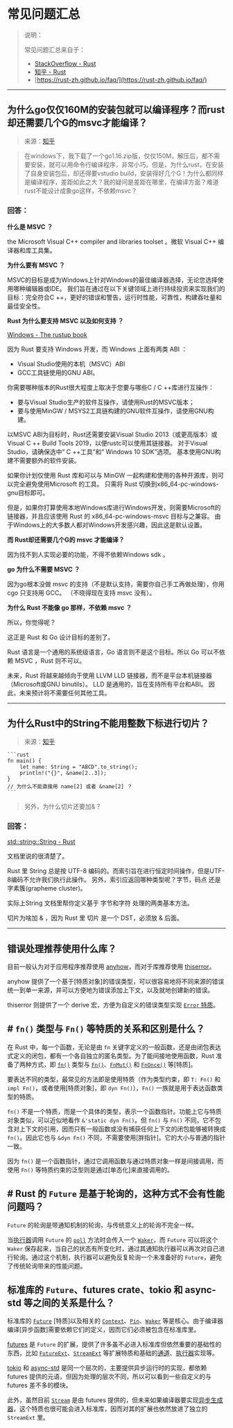 # 常见问题汇总

> 说明：
>
> 常见问题汇总来自于：
> - [StackOverflow - Rust](https://stackoverflow.com/questions/tagged/rust?tab=Votes)
> - [知乎 - Rust](https://www.zhihu.com/topic/19674381/hot)
> - [https://rust-zh.github.io/faq/](https://rust-zh.github.io/faq/)


---

## 为什么go仅仅160M的安装包就可以编译程序？而rust却还需要几个G的msvc才能编译？

> 来源：[知乎](https://www.zhihu.com/question/458838401)

> 在windows下，我下载了一个go1.16.zip版，仅仅150M，解压后，都不需要安装，就可以用命令行编译程序，非常小巧。但是，为什么rust，在安装了自身安装包后，却还得要vstudio build，安装得好几个G！为什么都同样是编译程序，差距如此之大？我的疑问是差距在哪里，在编译方面？难道rust不能设计成象go这样，不依赖msvc？

### 回答：

**什么是 MSVC ？**

the Microsoft Visual C++ compiler and libraries toolset 。微软 Visual C++ 编译器和库工具集。

**为什么要有 MSVC ？**

MSVC的目标是成为Windows上针对Windows的最佳编译器选择，无论您选择使用哪种编辑器或IDE。 我们旨在通过在以下关键领域上进行持续投资来实现我们的目标：完全符合C ++，更好的错误和警告，运行时性能，可靠性，构建吞吐量和最佳安全性。

**Rust 为什么要支持 MSVC 以及如何支持 ？**

[Windows - The rustup book](https://link.zhihu.com/?target=https%3A//rust-lang.github.io/rustup/installation/windows.html)

因为 Rust 要支持 Windows 开发，而 Windows 上面有两类 ABI ：

- Visual Studio使用的本机（MSVC）ABI
- GCC工具链使用的GNU ABI。

你需要哪种版本的Rust很大程度上取决于您要与哪些C / C ++库进行互操作：

- 要与Visual Studio生产的软件互操作，请使用Rust的MSVC版本；
- 要与使用MinGW / MSYS2工具链构建的GNU软件互操作，请使用GNU构建。

以MSVC ABI为目标时，Rust还需要安装Visual Studio 2013（或更高版本）或Visual C ++ Build Tools 2019，以便rustc可以使用其链接器。 对于Visual Studio，请确保选中“ C ++工具”和“ Windows 10 SDK”选项。 基本使用GNU构建不需要额外的软件安装。

如果你计划仅使用 Rust 库和可以与 MinGW 一起构建和使用的各种开源库，则可以完全避免使用Microsoft 的工具。 只需将 Rust 切换到x86_64-pc-windows-gnu目标即可。

但是，如果你打算使用本地Windows库进行Windows开发，则需要Microsoft的链接器，并且应该使用 Rust 的 x86_64-pc-windows-msvc 目标与之兼容。 由于Windows上的大多数人都对Windows开发感兴趣，因此这是默认设置。

**而 Rust却还需要几个G的 msvc 才能编译？**

因为找不到人实现必要的功能，不得不依赖Windows sdk 。

**go 为什么不需要 MSVC ？**

因为go根本没做 msvc 的支持（不是默认支持，需要你自己手工再做处理），你用 cgo 只支持用 GCC。 （不晓得现在支持 msvc 没有）。

**为什么 Rust 不能像 go 那样，不依赖 msvc ？**

所以，你觉得呢？

这正是 Rust 和 Go 设计目标的差别了。

Rust 语言是一个通用的系统级语言，Go 语言则不是这个目标。所以 Go 可以不依赖 MSVC ，Rust 则不可以。

未来，Rust 将越来越倾向于使用 LLVM LLD 链接器，而不是平台本机链接器（Microsoft或GNU binutils）。 LLD 是通用的，旨在支持所有平台和ABI。 因此，未来预计将不需要任何其他工具。

---

## 为什么Rust中的String不能用整数下标进行切片？

> 来源：[知乎](https://www.zhihu.com/question/458788810)

    ```rust
    fn main() {
        let name: String = "ABCD".to_string();
        println!("{}", &name[2..3]);
    }
    // 为什么不能直接用 name[2] 或者 &name[2] ？
    ```

> 另外，为什么切片还要加&？

### 回答：

[std::string::String - Rust](https://doc.rust-lang.org/std/string/struct.String.html#utf-8)

文档里说的很清楚了。

Rust 里 String 总是按 UTF-8 编码的。而索引旨在进行恒定时间操作，但是UTF-8编码不允许我们执行此操作。 另外，索引应返回哪种类型呢？字节，码点 还是 字素簇(grapheme cluster)。

实际上String 文档里帮你定义基于 字节和字符 处理的两类基本方法。

切片为啥加 & ，因为 Rust 里 切片 是一个 DST，必须放 & 后面。

---

## 错误处理推荐使用什么库？

目前一般认为对于应用程序推荐使用 [anyhow]，而对于库推荐使用 [thiserror]。

anyhow 提供了一个基于[特质对象]的错误类型，可以很容易地将不同来源的错误统一到单一来源，并可以方便地为错误添加上下文，以及就地创建新的错误。

thiserror 则提供了一个 derive 宏，方便为自定义的错误类型实现 [`Error` 特质][error-trait]。

[anyhow]: https://crates.io/crates/anyhow
[thiserror]: https://crates.io/crates/thiserror
[error-trait]: https://doc.rust-lang.org/std/error/trait.Error.html


## # `fn()` 类型与 `Fn()` 等特质的关系和区别是什么？

在 Rust 中，每一个函数，无论是由 `fn` 关键字定义的一般函数，还是由闭包表达式定义的闭包，都有一个各自独立的匿名类型。为了能间接地使用函数，Rust 准备了两种方式，即 [`fn()`][fn] 类型与 [`Fn()`][Fn-trait]、[`FnMut()`][FnMut-trait] 和 [`FnOnce()`][FnOnce-trait] 等[特质]。

要表达不同的类型，最常见的方法即是使用特质（作为类型约束，即 `T: Fn()` 和 `impl Fn()`，或者使用[特质对象]，即 `dyn Fn()`），`Fn()` 一族就是用于表达函数类型的特质。

`fn()` 不是一个特质，而是一个具体的类型，表示一个函数指针。功能上它与特质对象类似，可以近似地看作 `&'static dyn Fn()`。但 `fn()` 与 `Fn()` 不同，它不包含对上下文的引用，因而只有一般函数或没有捕获任何上下文的闭包能够被转换成 `fn()`。因此它也与 `&dyn Fn()` 不同，不需要使用[胖指针]。它的大小与普通的指针一致。

因为 `fn()` 是一个函数指针，通过它调用函数与通过特质对象一样是间接调用，而使用 `Fn()` 等特质约束的泛型则是通过[单态化]来直接调用的。


[fn]: https://doc.rust-lang.org/std/primitive.fn.html
[Fn-trait]: https://doc.rust-lang.org/std/ops/trait.Fn.html
[FnMut-trait]: https://doc.rust-lang.org/std/ops/trait.FnMut.html
[FnOnce-trait]: https://doc.rust-lang.org/std/ops/trait.FnOnce.html

## # Rust 的 `Future` 是基于轮询的，这种方式不会有性能问题吗？

`Future` 的轮询是带通知机制的轮询，与传统意义上的轮询不完全一样。

当[执行器](<> "executor")调用 `Future` 的 [`poll`][poll] 方法时会传入一个 [`Waker`][waker]，而 `Future` 可以将这个 `Waker` 保存起来，当自己的状态有所变化时，通过其通知执行器可以再次对自己进行轮询。通过这个机制，执行器可以避免反复轮询一个未准备好的 `Future`，避免了传统轮询带来的性能问题。


[poll]: https://doc.rust-lang.org/std/future/trait.Future.html#tymethod.poll
[waker]: https://doc.rust-lang.org/std/task/struct.Waker.html

## 标准库的 `Future`、futures crate、tokio 和 async-std 等之间的关系是什么？

标准库的 [`Future`][future] [特质]以及相关的 [`Context`][context]、[`Pin`][pin]、[`Waker`][waker] 等是核心。由于编译器编译[异步函数]需要依赖它们的定义，因而它们必须被包含在标准库里。

[futures] 是 `Future` 的扩展，提供了许多虽不必进入标准库但依然重要的基础性的东西，比如 [`FutureExt`][future-ext]、[`StreamExt`][stream-ext] 等扩展特质和基础的[通道][channel]、[执行器][executor]实现等。

[tokio] 和 [async-std] 是同一个层次的，主要提供异步运行时的实现，都依赖 futures 提供的元语，但因为处理的层次不同，所以可以看到一些自定义的与 futures 差不多的模块。

此外，虽然目前 [`Stream`][stream] 是由 futures 提供的，但未来如果编译器要实现[异步生成器][generator]，这个特质也很可能会进入标准库，因而对其的扩展也依然放进了独立的 `StreamExt` 里。


[future]: https://doc.rust-lang.org/std/future/trait.Future.html
[context]: https://doc.rust-lang.org/std/task/struct.Context.html
[pin]: https://doc.rust-lang.org/std/pin/struct.Pin.html
[waker]: https://doc.rust-lang.org/std/task/struct.Waker.html

[futures]: https://crates.io/crates/futures
[future-ext]: https://docs.rs/futures/0.3/futures/future/trait.FutureExt.html
[stream]: https://docs.rs/futures/0.3/futures/stream/trait.Stream.html
[stream-ext]: https://docs.rs/futures/0.3/futures/stream/trait.StreamExt.html
[channel]: https://docs.rs/futures/0.3/futures/channel/index.html
[executor]: https://docs.rs/futures/0.3/futures/executor/index.html

[tokio]: https://crates.io/crates/tokio
[async-std]: https://crates.io/crates/async-std

[generator]: https://rust-lang.github.io/rfcs/2394-async_await.html#generators-and-streams "async generator"



